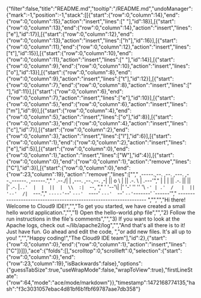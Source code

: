 {"filter":false,"title":"README.md","tooltip":"/README.md","undoManager":{"mark":-1,"position":-1,"stack":[[{"start":{"row":0,"column":14},"end":{"row":0,"column":15},"action":"insert","lines":[" "],"id":18}],[{"start":{"row":0,"column":13},"end":{"row":0,"column":14},"action":"insert","lines":["e"],"id":17}],[{"start":{"row":0,"column":12},"end":{"row":0,"column":13},"action":"insert","lines":["h"],"id":16}],[{"start":{"row":0,"column":11},"end":{"row":0,"column":12},"action":"insert","lines":["t"],"id":15}],[{"start":{"row":0,"column":10},"end":{"row":0,"column":11},"action":"insert","lines":[" "],"id":14}],[{"start":{"row":0,"column":9},"end":{"row":0,"column":10},"action":"insert","lines":["o"],"id":13}],[{"start":{"row":0,"column":8},"end":{"row":0,"column":9},"action":"insert","lines":["t"],"id":12}],[{"start":{"row":0,"column":7},"end":{"row":0,"column":8},"action":"insert","lines":[" "],"id":11}],[{"start":{"row":0,"column":6},"end":{"row":0,"column":7},"action":"insert","lines":["e"],"id":10}],[{"start":{"row":0,"column":5},"end":{"row":0,"column":6},"action":"insert","lines":["m"],"id":9}],[{"start":{"row":0,"column":4},"end":{"row":0,"column":5},"action":"insert","lines":["o"],"id":8}],[{"start":{"row":0,"column":3},"end":{"row":0,"column":4},"action":"insert","lines":["c"],"id":7}],[{"start":{"row":0,"column":2},"end":{"row":0,"column":3},"action":"insert","lines":["l"],"id":6}],[{"start":{"row":0,"column":1},"end":{"row":0,"column":2},"action":"insert","lines":["e"],"id":5}],[{"start":{"row":0,"column":0},"end":{"row":0,"column":1},"action":"insert","lines":["W"],"id":4}],[{"start":{"row":0,"column":0},"end":{"row":0,"column":1},"action":"remove","lines":["C"],"id":3}],[{"start":{"row":0,"column":0},"end":{"row":23,"column":19},"action":"remove","lines":["","     ,-----.,--.                  ,--. ,---.   ,--.,------.  ,------.","    '  .--./|  | ,---. ,--.,--. ,-|  || o   \\  |  ||  .-.  \\ |  .---'","    |  |    |  || .-. ||  ||  |' .-. |`..'  |  |  ||  |  \\  :|  `--, ","    '  '--'\\|  |' '-' ''  ''  '\\ `-' | .'  /   |  ||  '--'  /|  `---.","     `-----'`--' `---'  `----'  `---'  `--'    `--'`-------' `------'","    ----------------------------------------------------------------- ","","","Hi there! Welcome to Cloud9 IDE!","","To get you started, we have created a small hello world application.","","1) Open the hello-world.php file","","2) Follow the run instructions in the file's comments","","3) If you want to look at the Apache logs, check out ~/lib/apache2/log","","And that's all there is to it! Just have fun. Go ahead and edit the code, ","or add new files. It's all up to you! ","","Happy coding!","The Cloud9 IDE team"],"id":2},{"start":{"row":0,"column":0},"end":{"row":0,"column":1},"action":"insert","lines":["C"]}]]},"ace":{"folds":[],"scrolltop":0,"scrollleft":0,"selection":{"start":{"row":0,"column":0},"end":{"row":23,"column":19},"isBackwards":false},"options":{"guessTabSize":true,"useWrapMode":false,"wrapToView":true},"firstLineState":{"row":64,"mode":"ace/mode/markdown"}},"timestamp":1472168774135,"hash":"f3c3031057ebac4d81bf6b1fbf69787aae7db358"}